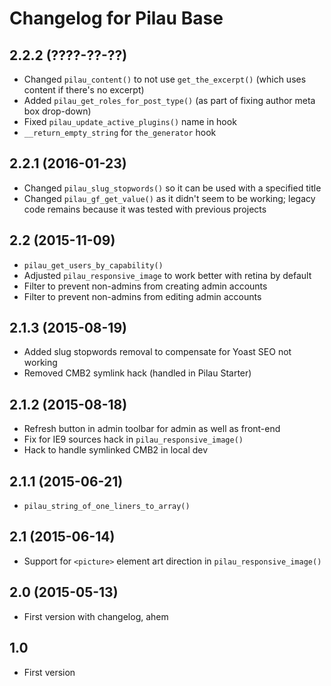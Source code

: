# Changelog for Pilau Base

## 2.2.2 (????-??-??)
* Changed `pilau_content()` to not use `get_the_excerpt()` (which uses content if there's no excerpt)
* Added `pilau_get_roles_for_post_type()` (as part of fixing author meta box drop-down)
* Fixed `pilau_update_active_plugins()` name in hook
* `__return_empty_string` for `the_generator` hook

## 2.2.1 (2016-01-23)
* Changed `pilau_slug_stopwords()` so it can be used with a specified title
* Changed `pilau_gf_get_value()` as it didn't seem to be working; legacy code remains because it was tested with previous projects

## 2.2 (2015-11-09)
* `pilau_get_users_by_capability()`
* Adjusted `pilau_responsive_image` to work better with retina by default
* Filter to prevent non-admins from creating admin accounts
* Filter to prevent non-admins from editing admin accounts

## 2.1.3 (2015-08-19)
* Added slug stopwords removal to compensate for Yoast SEO not working
* Removed CMB2 symlink hack (handled in Pilau Starter)

## 2.1.2 (2015-08-18)
* Refresh button in admin toolbar for admin as well as front-end
* Fix for IE9 sources hack in `pilau_responsive_image()`
* Hack to handle symlinked CMB2 in local dev

## 2.1.1 (2015-06-21)
* `pilau_string_of_one_liners_to_array()`

## 2.1 (2015-06-14)
* Support for `<picture>` element art direction in `pilau_responsive_image()`

## 2.0 (2015-05-13)
* First version with changelog, ahem

## 1.0
* First version
